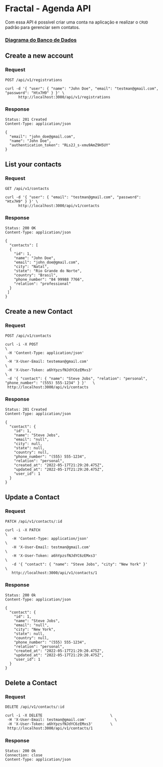 # Fractal - Agenda API

Com essa API é possível criar uma conta na aplicação e realizar o `CRUD` padrão para gerenciar sem contatos.

### [Diagrama do Banco de Dados](https://dbdiagram.io/d/628418a17f945876b639bc23)

## Create a new account

### Request

`POST /api/v1/registrations`

    curl -d '{ "user": { "name": "John Doe", "email": "testman@gmail.com", "password": "Htx7H9" } }' \
          http://localhost:3000/api/v1/registrations

### Response

    Status: 201 Created
    Content-Type: application/json

    {
      "email": "john_doe@gmail.com",
      "name": "John Doe",
      "authentication_token": "RLs2J_s-xmu9AmZ9H5UY"
    }

## List your contacts
### Request

`GET /api/v1/contacts`

    curl -d '{ "user": { "email": "testman@gmail.com", "password": "Htx7H9" } }' \
          http://localhost:3000/api/v1/contacts

### Response

    Status: 200 OK
    Content-Type: application/json

    {
      "contacts": [
      {
        "id": 1,
        "name": "John Doe",
        "email": "john_doe@gmail.com",
        "city": "Natal",
        "state": "Rio Grande do Norte",
        "country": "Brasil",
        "phone_number": "84 99988 7766",
        "relation": "professional"
      }
     ]
    }

## Create a new Contact

### Request

`POST /api/v1/contacts`

    curl -i -X POST                                                                                           \
     -H 'Content-Type: application/json'                                                                      \
     -H 'X-User-Email: testeman@gmail.com'                                                                    \
     -H 'X-User-Token: a6hYpzsfNJdYC6zEMxs3'                                                                  \
     -d '{ "contact": { "name": "Steve Jobs", "relation": "personal", "phone_number": "(555) 555-1234" } }'   \
     http://localhost:3000/api/v1/contacts

### Response

    Status: 201 Created
    Content-Type: application/json

    {
      "contact": {
        "id": 1,
        "name": "Steve Jebs",
        "email": "null",
        "city": null,
        "state": null,
        "country": null,
        "phone_number": "(555) 555-1234",
        "relation": "personal",
        "created_at": "2022-05-17T21:29:20.475Z",
        "updated_at": "2022-05-17T21:29:20.475Z",
        "user_id": 1
      }
    }

## Update a Contact

### Request

`PATCH /api/v1/contacts/:id`

    curl -i -X PATCH                                                        \
       -H 'Content-Type: application/json'                                  \
       -H 'X-User-Email: testman@gmail.com'                                 \
       -H 'X-User-Token: a6hYpzsfNJdYC6zEMxs3'                              \
       -d '{ "contact": { "name": "Steve Jobs", "city": "New York" }'       \
       http://localhost:3000/api/v1/contacts/1

### Response

    Status: 200 Ok
    Content-Type: application/json

    {
      "contact": {
        "id": 1,
        "name": "Steve Jobs",
        "email": "null",
        "city": "New York",
        "state": null,
        "country": null,
        "phone_number": "(555) 555-1234",
        "relation": "personal",
        "created_at": "2022-05-17T21:29:20.475Z",
        "updated_at": "2022-05-17T21:29:20.475Z",
        "user_id": 1
      }
    }

## Delete a Contact

### Request

`DELETE /api/v1/contacts/:id`

    curl -i -X DELETE                               \
     -H 'X-User-Email: testman@gmail.com'             \
     -H 'X-User-Token: a6hYpzsfNJdYC6zEMxs3'        \
     http://localhost:3000/api/v1/contacts/1

### Response

    Status: 200 Ok
    Connection: close
    Content-Type: application/json
